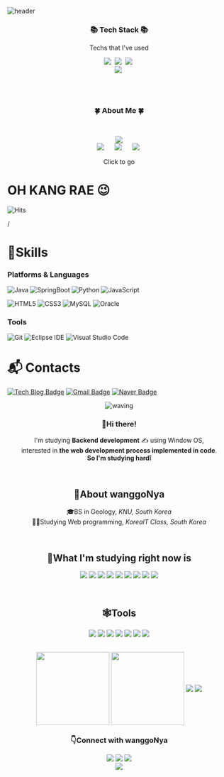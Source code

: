 <!-- kangraeOh -->
![header](https://capsule-render.vercel.app/api?type=slice&color=cce5ee&height=200&section=header&text=kangraeOh&animation=fadeIn&fontColor=7E7E7E&fontSize=90&fontAlignY=50)

<h3 align="center">📚 Tech Stack 📚</h3>
<p align="center">Techs that I've used</p>

<p align = "center">
  <img src="https://img.shields.io/badge/Python-F6C915?style=flat-square&logo=Python&logoColor=white"/></a>&nbsp 
  <img src="https://img.shields.io/badge/Java-006D5C?style=flat-square&logo=Java&logoColor=white"/></a>&nbsp 
  <img src="https://img.shields.io/badge/MySQL-4479A1?style=flat-square&logo=MySQL&logoColor=white"/></a>&nbsp 
<br>
  <img src="https://img.shields.io/badge/SpringBoot-green?style=flat-square&logo=springBoot&logoColor=white"/></a>&nbsp  

</p>

<br><br>
<h3 align="center">🍀 About Me 🍀</h3><br>

<p align="center">
    <a href="https://ionized-help-5cd.notion.site/_Portfolio-ef4a88f69e8647a3b0d2453921102895/"><img src="https://img.shields.io/badge/Notion-Portfolio-9cf?style=for-the-badge&logo=notion&logoColor=9cf"/></a><br>
    <a href="https://codesyun.tistory.com/"><img src="https://img.shields.io/badge/Tistory-Tech Blog-EEEEEE?style=for-the-badge&logo=Blogger&logoColor=white"/></a>&nbsp; &nbsp; &nbsp;
	<a href="https://syun32.github.io/TIL/"><img src="https://img.shields.io/badge/Git Blog-TIL-EEEEEE?style=for-the-badge&logo=Github&logoColor=white"/></a>&nbsp; &nbsp; &nbsp;
	<a href="https://www.instagram.com/s.yun.tudio/"><img src="https://img.shields.io/badge/Instagram-Drawing-EEEEEE?style=for-the-badge&logo=instagram&logoColor=white"/></a>&nbsp
</p>

<p align="center">Click to go </p>

<!--
<img src="https://img.shields.io/badge/CSS-1572B6?style=flat-square&logo=CSS3&logoColor=white"/>
<img src="https://img.shields.io/badge/Javascript-F7DF1E?style=flat-square&logo=Javascript&logoColor=white"/>
<img src="https://img.shields.io/badge/Spring-6DB33F?style=flat-square&logo=Spring&logoColor=white"/>
-->




# OH KANG RAE 😉

![Hits](https://hits.seeyoufarm.com/api/count/incr/badge.svg?url=https%3A%2F%2Fgithub.com%2Fkim-soohyeon&count_bg=%23FFDAC7&title_bg=%23FFADAD&icon=&icon_color=%23E7E7E7&title=hits&edge_flat=false)

/
# 💪Skills
### Platforms & Languages
![Java](https://img.shields.io/badge/Java-007396.svg?&style=for-the-badge&logo=Java&logoColor=white)
![SpringBoot](https://img.shields.io/badge/SpringBoot-6DB33F.svg?&style=for-the-badge&logo=Spring&logoColor=white)
![Python](https://img.shields.io/badge/Python-3776AB.svg?&style=for-the-badge&logo=Python&logoColor=white)
![JavaScript](https://img.shields.io/badge/JavaScript-F7DF1E.svg?&style=for-the-badge&logo=JavaScript&logoColor=white)


![HTML5](https://img.shields.io/badge/HTML5-E34F26.svg?&style=for-the-badge&logo=HTML5&logoColor=white)
![CSS3](https://img.shields.io/badge/CSS3-1572B6.svg?&style=for-the-badge&logo=CSS3&logoColor=white)
![MySQL](https://img.shields.io/badge/MySQL-4479A1.svg?&style=for-the-badge&logo=MySQL&logoColor=white)
![Oracle](https://img.shields.io/badge/Oracle-F80000.svg?&style=for-the-badge&logo=Oracle&logoColor=white)

### Tools
![Git](https://img.shields.io/badge/Git-F05032.svg?&style=for-the-badge&logo=Git&logoColor=white)
![Eclipse IDE](https://img.shields.io/badge/Eclipse%20IDE-2C2255.svg?&style=for-the-badge&logo=Eclipse%20IDE&logoColor=white)
![Visual Studio Code](https://img.shields.io/badge/Visual%20Studio%20Code-007ACC.svg?&style=for-the-badge&logo=Visual%20Studio%20Code&logoColor=white)


 
# :mailbox_with_mail: Contacts
[![Tech Blog Badge](http://img.shields.io/badge/-Tech%20blog-black?style=flat-square&logo=github&link=https://oh-asis.tistory.com/)](https://oh-asis.tistory.com/)
[![Gmail Badge](https://img.shields.io/badge/Gmail-d14836?style=flat-square&logo=Gmail&logoColor=white&link=mailto:oasisoyw@gmail.com)](mailto:oasisoyw@gmail.com)
[![Naver Badge](https://img.shields.io/badge/Naver-03C75A?style=flat-square&logo=Naver&logoColor=white&link=mailto:oasisoyw@naver.com)](mailto:oasisoyw@naver.com)









<div align="center">
 
![waving](https://capsule-render.vercel.app/api?type=waving&height=200&animation=twinkling&text=wanggoNya🍊&fontAlign=25&fontAlignY=40&fontSize=50&fontColor=191970&color=0:F4A500,100:F4A500)
 
 ### 👋Hi there!      

I'm studying <b>Backend development</b> ✍️ using Window OS,
<br>interested in <b>the web development process implemented in code</b>.<br>
<b>So I'm studying hard❕</b>
 
 <br>
 
 
## 🍊About wanggoNya

🎓BS in Geology, <i>KNU, South Korea</i><br>
🧑‍💻Studying Web programming, <i>KoreaIT Class, South Korea</i>
 
 <br>
 
 
## 🏃What I'm studying right now is 
<p>
  <img src="https://img.shields.io/badge/Java-007396?style=flat-square&logo=Java&logoColor=white"/>
 <img src="https://img.shields.io/badge/Spring Boot-6DB33F?style=flat-square&logo=SpringBoot&logoColor=white"/>
  <img src="https://img.shields.io/badge/jQuery-0769AD?style=flat-square&logo=jQuery&logoColor=white"/>
 <img src="https://img.shields.io/badge/JavaScript-F7DF1E?style=flat-square&logo=Javascript&logoColor=black"/>
  <img src="https://img.shields.io/badge/Thymeleaf-005F0F?style=flat-square&logo=Thymeleaf&logoColor=white"/>
  <img src="https://img.shields.io/badge/MySQL-4479A1?style=flat-square&logo=MySQL&logoColor=white"/>
 <img src="https://img.shields.io/badge/Oracle-F80000?style=flat-square&logo=Oracle&logoColor=white"/>
  <img src="https://img.shields.io/badge/Python-3776AB?style=flat-square&logo=python&logoColor=white"/>
  <img src="https://img.shields.io/badge/pandas-150458?style=flat-square&logo=pandas&logoColor=white"/>
<!--   <img src="https://img.shields.io/badge/Bootstrap-7952b3?style=flat-square&logo=Bootstrap&logoColor=white"/> -->
 
</p>
 
  <br>
 
## 🕸️Tools
   
<p>

  <img src="https://img.shields.io/badge/Eclipse-2C2255?style=flat-square&logo=Eclipseide&logoColor=white"/>
 
 <img src="https://img.shields.io/badge/IntelliJ-000000?style=flat-square&logo=IntelliJIDEA&logoColor=white"/>
 
  <img src="https://img.shields.io/badge/VScode-007ACC?style=flat-square&logo=visualstudiocode&logoColor=white"/>
 
  <img src="https://img.shields.io/badge/Anaconda-44A833?style=flat-square&logo=Anaconda&logoColor=white"/>

  <img src="https://img.shields.io/badge/Jupyter-F37626?style=flat-square&logo=Jupyter&logoColor=white"/>

  <img src="https://img.shields.io/badge/Git-F05032?style=flat-square&logo=Git&logoColor=white"/>
 
 <img src="https://img.shields.io/badge/Sourcetree-0052CC?style=flat-square&logo=Sourcetree&logoColor=white"/>

 
</p>

  <br>

<img align='center' src="https://github-readme-stats.vercel.app/api/top-langs/?username=wanggoNya&layout=compact&&theme=gruvbox" height="165">

<img align='center' src="https://github-readme-stats.vercel.app/api?username=wanggoNya&theme=gruvbox" height="165">
 
<img align='center' src="http://mazassumnida.wtf/api/v2/generate_badge?boj=wanggonya">
<img align='center' src="http://mazandi.herokuapp.com/api?handle=wanggonya&theme=warm"/>

 <br>
  
### 👇Connect with wanggoNya

<p>
  <a href=https://wanggonya.tistory.com/ target="_blank"><img src="https://img.shields.io/badge/TECH BLOG-FFE4B5?style=flat-square&logo=tvtime&logoColor=black"/></a>
  <a href="mailto:tndus6384@naver.com" target="_blank"><img src="https://img.shields.io/badge/EMAIL-82E0AA?style=flat-square&logo=naver&logoColor=black"/></a>
  <a href="https://github.com/wanggoNya" target="_blank"><img src="https://img.shields.io/badge/GITHUB-D7DBDD?style=flat-square&logo=github&logoColor=black"/></a><br>
<a href="https://hits.seeyoufarm.com"><img src="https://hits.seeyoufarm.com/api/count/incr/badge.svg?url=https%3A%2F%2Fgithub.com%2FwanggoNya&count_bg=%23B8B4A5&title_bg=%23F8D26F&icon=github.svg&icon_color=%230C0C0C&title=Hits&edge_flat=true"/></a>
</p>
 </div>